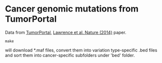 Cancer genomic mutations from TumorPortal
=========================================

Data from [TumorPortal](http://cancergenome.broadinstitute.org/), [Lawrence et al. Nature (2014)](http://www.nature.com/nature/journal/v505/n7484/full/nature12912.html) paper.
```
make
```
will download *.maf files, convert them into variation type-specific .bed files and sort them into cancer-specific subfolders under 'bed' folder.